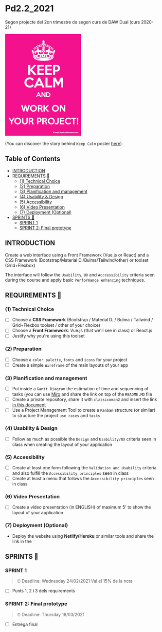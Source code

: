 # Pd2.2_2021

Segon projecte del 2on trimestre de segon curs de DAW Dual (curs 2020-21)

![prova](./assets/keepcalm.png)

(You can discover the story behind `Keep Calm` poster [here](https://london.ac.uk/about-us/history-university-london/story-behind-keep-calm-and-carry))

## Table of Contents

<!-- toc -->

- [INTRODUCTION](#introduction)
- [REQUIREMENTS :construction_worker:](#requirements-construction_worker)
  * [(1) Technical Choice](#1-technical-choice)
  * [(2) Preparation](#2-preparation)
  * [(3) Planification and management](#3-planification-and-management)
  * [(4) Usability & Design](#4-usability--design)
  * [(5) Accessibility](#5-accessibility)
  * [(6) Video Presentation](#6-video-presentation)
  * [(7) Deployment (Optional)](#7-deployment-optional)
- [SPRINTS :rocket:](#sprints-rocket)
  * [SPRINT 1](#sprint-1)
  * [SPRINT 2: Final prototype](#sprint-2-final-prototype)

<!-- tocstop -->

## INTRODUCTION
Create a web interface using a Front Framework (Vue.js or React) and a CSS Framework (Bootstrap/Material D./Bulma/Tailwind/other) or toolset (Grid+Flexbox)

The interface will follow the `Usability`, `UX` and `Acccessibility` criteria seen during the course and apply basic `Performance enhancing` techniques.

## REQUIREMENTS :construction_worker:

### (1) Technical Choice
- [ ] Choose a __CSS Framework__ (Bootstrap / Material D. / Bulma / Tailwind / Grid+Flexbox toolset / other of your choice)
- [ ] Choose a __Front Framework__: Vue.js (that we'll see in class) or React.js
- [ ] Justify why you're using this toolset

### (2) Preparation
- [ ] Choose a `color palette`, `fonts` and `icons` for your project
- [ ] Create a simple `Wireframe` of the main layouts of your app

### (3) Planification and management
- [ ] Put inside a `Gantt Diagram` the estimation of time and sequencing of tasks (you can use [Miro](https://miro.com/) and share the link on top of the `README.MD` file
- [ ] Create a private repository, share it with `classicoman2` and insert the link [in this document](https://docs.google.com/spreadsheets/d/1GU-yBlZW1Zx9zxNPLuJpAlfvohR6mnwaI39EcOSN72Y/edit)
- [ ] Use a Project Management Tool to create a `Kanban` structure (or similar) to structure the project `use cases` and `tasks`

### (4) Usability & Design
- [ ] Follow as much as possible the `Design` and `Usability/UX` criteria seen in class when creating the layout of your application

### (5) Accessibility
- [ ] Create at least one form following the `Validation and Usability` criteria and also fulfill the `Accessibility principles` seen in class
- [ ] Create at least a menu that follows the `Accessibility principles` seen in class

### (6) Video Presentation
- [ ] Create a video presentation (in ENGLISH) of maximum 5' to show the layout of your application

### (7) Deployment (Optional)
- Deploy the website using **Netlify/Heroku** or similar tools and share the link in the 

## SPRINTS :rocket:
### SPRINT 1
> :alarm_clock: Deadline: Wednesday 24/02/2021
> Val el 15% de la nota

- [ ] Punts 1, 2 i 3 dels requirements

### SPRINT 2: Final prototype
> :alarm_clock: Deadline: Thursday 18/03/2021

- [ ] Entrega final

